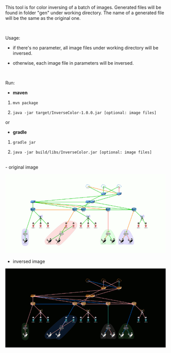 This tool is for color inversing of a batch of images. Generated files will be found in folder "gen" under working directory. The name of a generated file will be the same as the original one.

<br>

Usage: 

 - if there's no parameter, all image files under working directory will be inversed.

 - otherwise, each image file in parameters will be inversed.

<br>

Run:

 - **maven**

 1. `mvn package`

 2. `java -jar target/InverseColor-1.0.0.jar [optional: image files]`

 or

 - **gradle**

 1. `gradle jar`

 2. `java -jar build/libs/InverseColor.jar [optional: image files]`

<br>
 - original image

 ![](NetTopology.ppm.gif)

 - inversed image

 ![](gen/NetTopology.ppm.gif)

